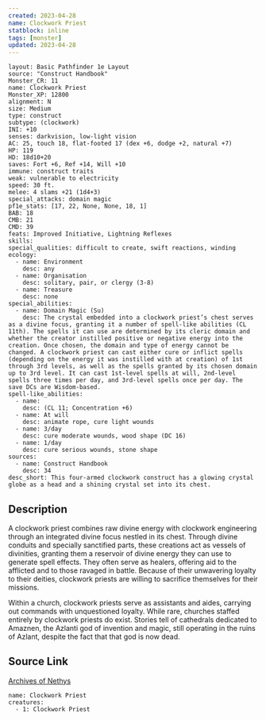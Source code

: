 ```yaml
---
created: 2023-04-28
name: Clockwork Priest
statblock: inline
tags: [monster]
updated: 2023-04-28
---
```

```statblock
layout: Basic Pathfinder 1e Layout
source: "Construct Handbook"
Monster_CR: 11
name: Clockwork Priest
Monster_XP: 12800
alignment: N
size: Medium
type: construct
subtype: (clockwork)
INI: +10
senses: darkvision, low-light vision
AC: 25, touch 18, flat-footed 17 (dex +6, dodge +2, natural +7)
HP: 119
HD: 18d10+20
saves: Fort +6, Ref +14, Will +10
immune: construct traits
weak: vulnerable to electricity
speed: 30 ft.
melee: 4 slams +21 (1d4+3)
special_attacks: domain magic
pf1e_stats: [17, 22, None, None, 18, 1]
BAB: 18
CMB: 21
CMD: 39
feats: Improved Initiative, Lightning Reflexes
skills: 
special_qualities: difficult to create, swift reactions, winding
ecology:
  - name: Environment
    desc: any
  - name: Organisation
    desc: solitary, pair, or clergy (3-8)
  - name: Treasure
    desc: none
special_abilities:
  - name: Domain Magic (Su)
    desc: The crystal embedded into a clockwork priest’s chest serves as a divine focus, granting it a number of spell-like abilities (CL 11th). The spells it can use are determined by its cleric domain and whether the creator instilled positive or negative energy into the creation. Once chosen, the domain and type of energy cannot be changed. A clockwork priest can cast either cure or inflict spells (depending on the energy it was instilled with at creation) of 1st through 3rd levels, as well as the spells granted by its chosen domain up to 3rd level. It can cast 1st-level spells at will, 2nd-level spells three times per day, and 3rd-level spells once per day. The save DCs are Wisdom-based.
spell-like_abilities:
  - name:
    desc: (CL 11; Concentration +6)
  - name: At will
    desc: animate rope, cure light wounds
  - name: 3/day
    desc: cure moderate wounds, wood shape (DC 16)
  - name: 1/day
    desc: cure serious wounds, stone shape
sources:
  - name: Construct Handbook
    desc: 34
desc_short: This four-armed clockwork construct has a glowing crystal globe as a head and a shining crystal set into its chest.
```
## Description
A clockwork priest combines raw divine energy with clockwork engineering through an integrated divine focus nestled in its chest. Through divine conduits and specially sanctified parts, these creations act as vessels of divinities, granting them a reservoir of divine energy they can use to generate spell effects. They often serve as healers, offering aid to the afflicted and to those ravaged in battle. Because of their unwavering loyalty to their deities, clockwork priests are willing to sacrifice themselves for their missions.

 Within a church, clockwork priests serve as assistants and aides, carrying out commands with unquestioned loyalty. While rare, churches staffed entirely by clockwork priests do exist. Stories tell of cathedrals dedicated to Amaznen, the Azlanti god of invention and magic, still operating in the ruins of Azlant, despite the fact that that god is now dead.
## Source Link
[Archives of Nethys](https://aonprd.com/MonsterDisplay.aspx?ItemName=Clockwork%20Priest)
```encounter-table
name: Clockwork Priest
creatures:
  - 1: Clockwork Priest
```
